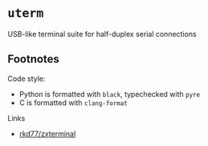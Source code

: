 `uterm`
=======

USB-like terminal suite for half-duplex serial connections

Footnotes
---------
Code style:
* Python is formatted with `black`, typechecked with `pyre`
* C is formatted with `clang-format`

Links
* [rkd77/zxterminal](https://github.com/rkd77/zxterminal/)
